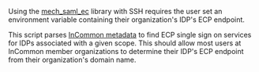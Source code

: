 Using the [mech_saml_ec](https://github.com/fedushare/mech_saml_ec) library with SSH
requires the user set an environment variable containing their organization's IDP's
ECP endpoint.

This script parses [InCommon metadata](https://www.incommon.org/federation/metadata.html)
to find ECP single sign on services for IDPs associated with a given scope. This should
allow most users at InCommon member organizations to determine their IDP's ECP endpoint
from their organization's domain name.

